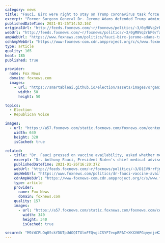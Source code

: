```yaml
---
category: news
title: "Fauci, Birx were right to stay on Trump coronavirus task force, former surgeon general says"
excerpt: "Former Surgeon General Dr. Jerome Adams defended Trump administration coronavirus task force members Dr. Anthony Fauci and Dr. Deborah Birx over criticism that they should have quit working for former President Donald Trump."
publishedDateTime: 2021-01-25T14:52:16Z
originalUrl: "http://feeds.foxnews.com/~r/foxnews/politics/~3/0gM8Vq2rbP0/fauci-birx-jerome-adams-trump-coronavirus"
webUrl: "http://feeds.foxnews.com/~r/foxnews/politics/~3/0gM8Vq2rbP0/fauci-birx-jerome-adams-trump-coronavirus"
ampWebUrl: "https://www.foxnews.com/politics/fauci-birx-jerome-adams-trump-coronavirus.amp"
cdnAmpWebUrl: "https://www-foxnews-com.cdn.ampproject.org/c/s/www.foxnews.com/politics/fauci-birx-jerome-adams-trump-coronavirus.amp"
type: article
quality: 165
heat: 185
published: true

provider:
  name: Fox News
  domain: foxnews.com
  images:
    - url: "https://smartableai.github.io/election/assets/images/organizations/foxnews.com-50x50.jpg"
      width: 50
      height: 50

topics:
  - Election
  - Republican Voice

images:
  - url: "https://a57.foxnews.com/static.foxnews.com/foxnews.com/content/uploads/2021/01/640/320/Jerome-Adams.jpg?ve=1&tl=1"
    width: 640
    height: 320
    isCached: true

related:
  - title: "Dr. Fauci pressed on vaccine availability, asked whether media focuses too much on relationship with Trump"
    excerpt: "Dr. Anthony Fauci, President Biden's chief medical adviser on COVID-19, was pressed Tuesday on vaccine availability and whether the media places too much emphasis on his relationship with former President Trump on \"America's Newsroom.\""
    publishedDateTime: 2021-01-26T16:20:37Z
    webUrl: "http://feeds.foxnews.com/~r/foxnews/politics/~3/D1EV9rrfjmo/dr-fauci-vaccine-availability-media-relationship-trump"
    ampWebUrl: "https://www.foxnews.com/politics/dr-fauci-vaccine-availability-media-relationship-trump.amp"
    cdnAmpWebUrl: "https://www-foxnews-com.cdn.ampproject.org/c/s/www.foxnews.com/politics/dr-fauci-vaccine-availability-media-relationship-trump.amp"
    type: article
    provider:
      name: Fox News
      domain: foxnews.com
    quality: 157
    images:
      - url: "https://a57.foxnews.com/static.foxnews.com/foxnews.com/content/uploads/2020/10/340/340/Talia-Kaplan.jpg?ve=1&tl=1"
        width: 340
        height: 340
        isCached: true

secured: "M9iWCPLOq0SskYDUTpUdOQITGlmFEQvgLCSYF7expBPAI+XKXV6FGqnyejeK2uGA79peM1VppCRPJA5Msbaa1BPPVnkYz6tfW/hqjzfRYE0n+SakKxXtFOHYoX58KqcbS7DuiNAsWkjnoTjqf8DQSdB3p0gEnEhpEbofrfzMjmc30cj2Es2KNaOgDqHF9RZyqojtH7+wuAIBPFVjBlHTU+a2/529u/qGEv+njluauIykbvuanSoKZexZ/PJ1WiP45vUf17XMdf0qP8mD6Xm3yj5/4pwU2qR63VlfzFymQeglW7/+FQsG7ujTxdo32DI3uOOoqZZ7RNV4K9Sd5rYZClRKWnKDn/TTeyiuWWaAPxk=;WpQ+zbDJzB6CS56M+wxRDg=="
---
```


